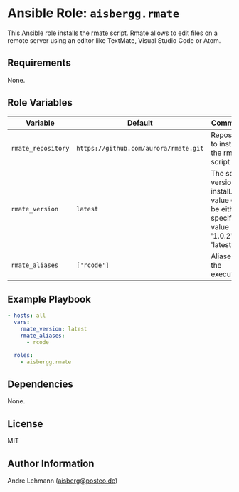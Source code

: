 # Ansible Role: `aisbergg.rmate`

This Ansible role installs the [rmate](https://github.com/aurora/rmate) script. Rmate allows to edit files on a remote server using an editor like TextMate, Visual Studio Code or Atom.

## Requirements

None.

## Role Variables

| Variable | Default | Comments |
|----------|---------|----------|
| `rmate_repository` | `https://github.com/aurora/rmate.git` | Repository to install the rmate script from. |
| `rmate_version` | `latest` | The script version to install. The value can be either a specific value (e.g. '1.0.2') or 'latest'. |
| `rmate_aliases` | `['rcode']` | Aliases for the executable. |

## Example Playbook

```yaml
- hosts: all
  vars:
    rmate_version: latest
    rmate_aliases:
      - rcode

  roles:
    - aisbergg.rmate
```

## Dependencies

None.

## License

MIT

## Author Information

Andre Lehmann (aisberg@posteo.de)
